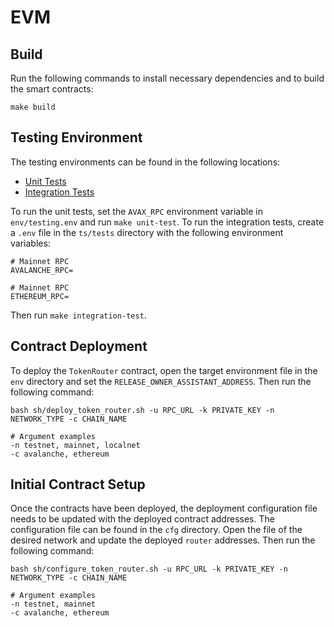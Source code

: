 # EVM

## Build

Run the following commands to install necessary dependencies and to build the smart contracts:

```
make build
```

## Testing Environment

The testing environments can be found in the following locations:

- [Unit Tests](./forge/tests/)
- [Integration Tests](./ts/tests/)

To run the unit tests, set the `AVAX_RPC` environment variable in `env/testing.env` and run `make unit-test`. To run the integration tests, create a `.env` file in the `ts/tests` directory with the following environment variables:

```
# Mainnet RPC
AVALANCHE_RPC=

# Mainnet RPC
ETHEREUM_RPC=
```

Then run `make integration-test`.

## Contract Deployment

To deploy the `TokenRouter` contract, open the target environment file in the `env` directory and set the `RELEASE_OWNER_ASSISTANT_ADDRESS`. Then run the following command:

```
bash sh/deploy_token_router.sh -u RPC_URL -k PRIVATE_KEY -n NETWORK_TYPE -c CHAIN_NAME

# Argument examples
-n testnet, mainnet, localnet
-c avalanche, ethereum
```

## Initial Contract Setup

Once the contracts have been deployed, the deployment configuration file needs to be updated with the deployed contract addresses. The configuration file can be found in the `cfg` directory. Open the file of the desired network and update the deployed `router` addresses. Then run the following command:

```
bash sh/configure_token_router.sh -u RPC_URL -k PRIVATE_KEY -n NETWORK_TYPE -c CHAIN_NAME

# Argument examples
-n testnet, mainnet
-c avalanche, ethereum
```
